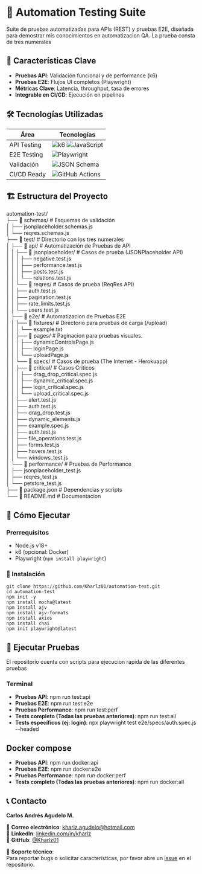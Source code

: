 # 🚀 Automation Testing Suite

Suite de pruebas automatizadas para APIs (REST) y pruebas E2E, diseñada para demostrar mis conocimientos en automatizacion QA.
La prueba consta de tres numerales 

## 📌 Características Clave

- **Pruebas API**: Validación funcional y de performance (k6)
- **Pruebas E2E**: Flujos UI completos (Playwright)
- **Métricas Clave**: Latencia, throughput, tasa de errores
- **Integrable en CI/CD**: Ejecución en pipelines

## 🛠 Tecnologías Utilizadas

| Área           | Tecnologías                                                                 |
|----------------|----------------------------------------------------------------------------|
| API Testing    | ![k6](https://img.shields.io/badge/k6-FF6C37?logo=k6&logoColor=white) ![JavaScript](https://img.shields.io/badge/JavaScript-F7DF1E?logo=javascript&logoColor=black) |
| E2E Testing    | ![Playwright](https://img.shields.io/badge/Playwright-45BA4B?logo=playwright&logoColor=white) |
| Validación     | ![JSON Schema](https://img.shields.io/badge/JSON_Schema-000000?logo=json&logoColor=white) |
| CI/CD Ready    | ![GitHub Actions](https://img.shields.io/badge/GitHub_Actions-2088FF?logo=github-actions&logoColor=white) |

## 🏗 Estructura del Proyecto

automation-test/  
├── 📂 schemas/ # Esquemas de validación  
│ ├── jsonplaceholder.schemas.js  
│ └── reqres.schemas.js  
├── 📂 test/ # Directorio con los tres numerales  
│ ├── 📂 api/ # Automatización de Pruebas de API  
│ │ ├── 📂 jsonplaceholder/ # Casos de prueba (JSONPlaceholder API)  
│ │ │ ├── negative.test.js  
│ │ │ ├── performance.test.js  
│ │ │ ├── posts.test.js  
│ │ │ └── relations.test.js  
│ │ └── 📂 reqres/ # Casos de prueba (ReqRes API)  
│ │   ├── auth.test.js  
│ │   ├── pagination.test.js  
│ │   ├── rate_limits.test.js  
│ │   └── users.test.js  
│ ├── 📂 e2e/ # Automatizacion de Pruebas E2E  
│ │ ├── 📂 fixtures/ # Directorio para pruebas de carga (/upload)  
│ │ │ └── example.txt  
│ │ ├── 📂 pages/ # Paginacion para pruebas visuales.  
│ │ │ ├── dynamicControlsPage.js  
│ │ │ ├── loginPage.js  
│ │ │ └── uploadPage.js  
│ │ └── 📂 specs/ # Casos de prueba (The Internet - Herokuapp)  
│ │   ├── 📂 critical/ # Casos Criticos  
│ │   │  ├── drag_drop_critical.spec.js  
│ │   │  ├── dynamic_critical.spec.js  
│ │   │  ├── login_critical.spec.js  
│ │   │  └── upload_critical.spec.js  
│ │   ├── alert.test.js  
│ │   ├── auth.test.js  
│ │   ├── drag_drop.test.js  
│ │   ├── dynamic_elements.js  
│ │   ├── example.spec.js  
│ │   ├── auth.test.js  
│ │   ├── file_operations.test.js  
│ │   ├── forms.test.js  
│ │   ├── hovers.test.js  
│ │   └── windows_test.js  
│ └── 📂 performance/ # Pruebas de Performance  
│   ├── jsonplaceholder_test.js  
│   ├── reqres_test.js  
│   └── petstore_test.js  
├── 📜 package.json # Dependencias y scripts  
└── 📜 README.md # Documentacion  

## 🚀 Cómo Ejecutar

### Prerrequisitos
- Node.js v18+
- k6 (opcional: Docker)
- Playwright (`npm install playwright`)

### 🔄 Instalación
```
git clone https://github.com/Kharlz01/automation-test.git
cd automation-test
npm init -y
npm install mocha@latest
npm install ajv
npm install ajv-formats
npm install axios
npm install chai
npm init playwright@latest
```

## 🧪 Ejecutar Pruebas

El repositorio cuenta con scripts para ejecucion rapida de las diferentes pruebas

### Terminal

- **Pruebas API**: npm run test:api
- **Pruebas E2E**: npm run test:e2e
- **Pruebas Performance**: npm run test:perf
- **Tests completo (Todas las pruebas anteriores)**: npm run test:all
- **Tests específicos (ej: login)**: npx playwright test e2e/specs/auth.spec.js --headed

## Docker compose

- **Pruebas API**: npm run docker:api
- **Pruebas E2E**: npm run docker:e2e
- **Pruebas Performance**: npm run docker:perf
- **Tests completo (Todas las pruebas anteriores)**: npm run docker:all

## 📞 Contacto

**Carlos Andrés Agudelo M.**  

📧 **Correo electrónico**: [kharlz.agudelo@hotmail.com](kharlz.agudelo@hotmail.com)  
🔗 **LinkedIn**: [linkedin.com/in/kharlz](https://www.linkedin.com/in/kharlz)  
🐙 **GitHub**: [@Kharlz01](https://github.com/Kharlz01)  

💬 **Soporte técnico**:  
Para reportar bugs o solicitar características, por favor abre un [issue](https://github.com/Kharlz01/automation-test/issues) en el repositorio.